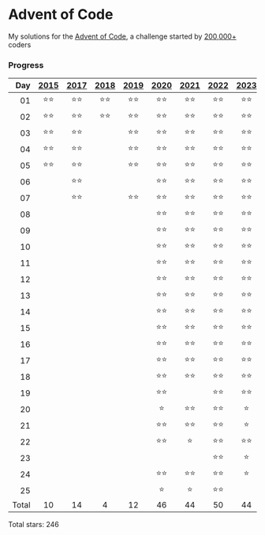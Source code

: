 # Advent of Code

My solutions for the [Advent of Code](https://adventofcode.com), a challenge started by [200,000+](https://adventofcode.com/2023/stats) coders

### Progress
| Day |[2015](https://adventofcode.com/2015)|[2017](https://adventofcode.com/2017)|[2018](https://adventofcode.com/2018)|[2019](https://adventofcode.com/2019)|[2020](https://adventofcode.com/2020)|[2021](https://adventofcode.com/2021)|[2022](https://adventofcode.com/2022)|[2023](https://adventofcode.com/2023)|[2024](https://adventofcode.com/2024)|
| --: | :--------: | :--------: | :--------: | :--------: | :--------: | :--------: | :--------: | :--------: | :--------: |
| 01  |:star::star:|:star::star:|:star::star:|:star::star:|:star::star:|:star::star:|:star::star:|:star::star:|:star::star:
| 02  |:star::star:|:star::star:|:star::star:|:star::star:|:star::star:|:star::star:|:star::star:|:star::star:|:star::star:
| 03  |:star::star:|:star::star:||:star::star:|:star::star:|:star::star:|:star::star:|:star::star:|:star::star:
| 04  |:star::star:|:star::star:||:star::star:|:star::star:|:star::star:|:star::star:|:star::star:|:star::star:
| 05  |:star::star:|:star::star:||:star::star:|:star::star:|:star::star:|:star::star:|:star::star:|:star::star:
| 06  ||:star::star:|||:star::star:|:star::star:|:star::star:|:star::star:|:star::star:
| 07  ||:star::star:||:star::star:|:star::star:|:star::star:|:star::star:|:star::star:|:star::star:
| 08  |||||:star::star:|:star::star:|:star::star:|:star::star:|:star::star:
| 09  |||||:star::star:|:star::star:|:star::star:|:star::star:|:star::star:
| 10  |||||:star::star:|:star::star:|:star::star:|:star::star:|
| 11  |||||:star::star:|:star::star:|:star::star:|:star::star:|:star::star:
| 12  |||||:star::star:|:star::star:|:star::star:|:star::star:|
| 13  |||||:star::star:|:star::star:|:star::star:|:star::star:|:star::star:
| 14  |||||:star::star:|:star::star:|:star::star:|:star::star:|
| 15  |||||:star::star:|:star::star:|:star::star:|:star::star:|
| 16  |||||:star::star:|:star::star:|:star::star:|:star::star:|
| 17  |||||:star::star:|:star::star:|:star::star:|:star::star:|
| 18  |||||:star::star:|:star::star:|:star::star:|:star::star:|
| 19  |||||:star::star:||:star::star:|:star::star:|
| 20  |||||:star:|:star::star:|:star::star:|:star:|
| 21  |||||:star::star:|:star::star:|:star::star:|:star:|
| 22  |||||:star::star:|:star:|:star::star:|:star::star:|
| 23  |||||||:star::star:|:star:|
| 24  |||||:star::star:|:star::star:|:star::star:|:star:|
| 25  |||||:star:|:star:|:star::star:||
| Total | 10 | 14 | 4 | 12 | 46 | 44 | 50 | 44 | 22

Total stars: 246
